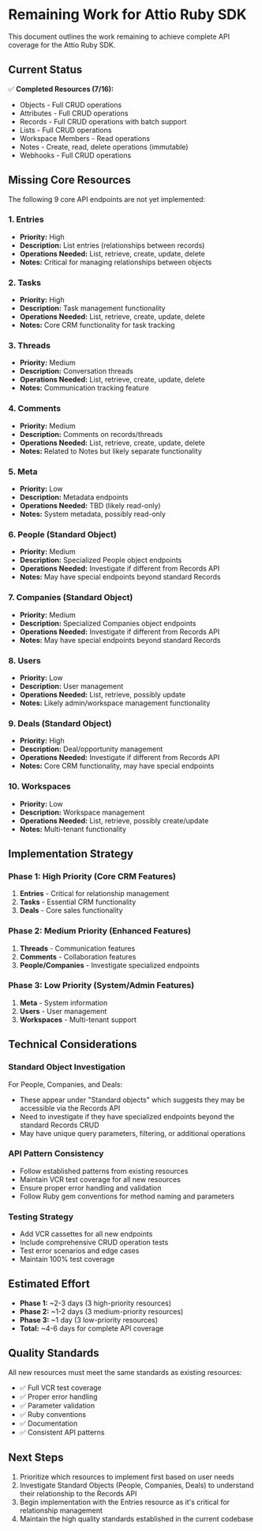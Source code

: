 # Remaining Work for Attio Ruby SDK

This document outlines the work remaining to achieve complete API coverage for the Attio Ruby SDK.

## Current Status

✅ **Completed Resources (7/16):**
- Objects - Full CRUD operations
- Attributes - Full CRUD operations  
- Records - Full CRUD operations with batch support
- Lists - Full CRUD operations
- Workspace Members - Read operations
- Notes - Create, read, delete operations (immutable)
- Webhooks - Full CRUD operations

## Missing Core Resources

The following 9 core API endpoints are not yet implemented:

### 1. Entries
- **Priority:** High
- **Description:** List entries (relationships between records)
- **Operations Needed:** List, retrieve, create, update, delete
- **Notes:** Critical for managing relationships between objects

### 2. Tasks
- **Priority:** High
- **Description:** Task management functionality
- **Operations Needed:** List, retrieve, create, update, delete
- **Notes:** Core CRM functionality for task tracking

### 3. Threads
- **Priority:** Medium
- **Description:** Conversation threads
- **Operations Needed:** List, retrieve, create, update, delete
- **Notes:** Communication tracking feature

### 4. Comments
- **Priority:** Medium
- **Description:** Comments on records/threads
- **Operations Needed:** List, retrieve, create, update, delete
- **Notes:** Related to Notes but likely separate functionality

### 5. Meta
- **Priority:** Low
- **Description:** Metadata endpoints
- **Operations Needed:** TBD (likely read-only)
- **Notes:** System metadata, possibly read-only

### 6. People (Standard Object)
- **Priority:** Medium
- **Description:** Specialized People object endpoints
- **Operations Needed:** Investigate if different from Records API
- **Notes:** May have special endpoints beyond standard Records

### 7. Companies (Standard Object)
- **Priority:** Medium
- **Description:** Specialized Companies object endpoints
- **Operations Needed:** Investigate if different from Records API
- **Notes:** May have special endpoints beyond standard Records

### 8. Users
- **Priority:** Low
- **Description:** User management
- **Operations Needed:** List, retrieve, possibly update
- **Notes:** Likely admin/workspace management functionality

### 9. Deals (Standard Object)
- **Priority:** High
- **Description:** Deal/opportunity management
- **Operations Needed:** Investigate if different from Records API
- **Notes:** Core CRM functionality, may have special endpoints

### 10. Workspaces
- **Priority:** Low
- **Description:** Workspace management
- **Operations Needed:** List, retrieve, possibly create/update
- **Notes:** Multi-tenant functionality

## Implementation Strategy

### Phase 1: High Priority (Core CRM Features)
1. **Entries** - Critical for relationship management
2. **Tasks** - Essential CRM functionality
3. **Deals** - Core sales functionality

### Phase 2: Medium Priority (Enhanced Features)
1. **Threads** - Communication features
2. **Comments** - Collaboration features
3. **People/Companies** - Investigate specialized endpoints

### Phase 3: Low Priority (System/Admin Features)
1. **Meta** - System information
2. **Users** - User management
3. **Workspaces** - Multi-tenant support

## Technical Considerations

### Standard Object Investigation
For People, Companies, and Deals:
- These appear under "Standard objects" which suggests they may be accessible via the Records API
- Need to investigate if they have specialized endpoints beyond the standard Records CRUD
- May have unique query parameters, filtering, or additional operations

### API Pattern Consistency
- Follow established patterns from existing resources
- Maintain VCR test coverage for all new resources
- Ensure proper error handling and validation
- Follow Ruby gem conventions for method naming and parameters

### Testing Strategy
- Add VCR cassettes for all new endpoints
- Include comprehensive CRUD operation tests
- Test error scenarios and edge cases
- Maintain 100% test coverage

## Estimated Effort

- **Phase 1:** ~2-3 days (3 high-priority resources)
- **Phase 2:** ~1-2 days (3 medium-priority resources)  
- **Phase 3:** ~1 day (3 low-priority resources)
- **Total:** ~4-6 days for complete API coverage

## Quality Standards

All new resources must meet the same standards as existing resources:
- ✅ Full VCR test coverage
- ✅ Proper error handling
- ✅ Parameter validation
- ✅ Ruby conventions
- ✅ Documentation
- ✅ Consistent API patterns

## Next Steps

1. Prioritize which resources to implement first based on user needs
2. Investigate Standard Objects (People, Companies, Deals) to understand their relationship to the Records API
3. Begin implementation with the Entries resource as it's critical for relationship management
4. Maintain the high quality standards established in the current codebase